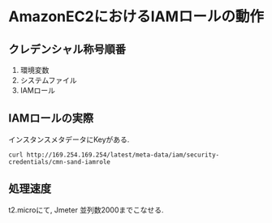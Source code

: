 # AmazonEC2におけるIAMロールの動作

## クレデンシャル称号順番
1. 環境変数
2. システムファイル
3. IAMロール

## IAMロールの実際
インスタンスメタデータにKeyがある.

```
curl http://169.254.169.254/latest/meta-data/iam/security-credentials/cmn-sand-iamrole
```

## 処理速度
t2.microにて, Jmeter 並列数2000までこなせる.
